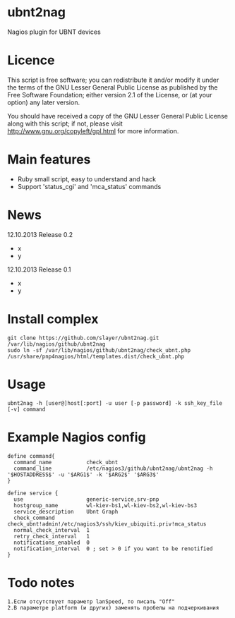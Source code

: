 
ubnt2nag
========

Nagios plugin for UBNT devices


Licence
=======

This script is free software; you can redistribute it and/or modify it under the terms of
the GNU Lesser General Public License as published by the Free Software Foundation;
either version 2.1 of the License, or (at your option) any later version.

You should have received a copy of the GNU Lesser General Public License along with this
script; if not, please visit http://www.gnu.org/copyleft/gpl.html for more information.


Main features
=============

* Ruby small script, easy to understand and hack
* Support 'status_cgi' and 'mca_status' commands


News
====

12.10.2013 Release 0.2

* x
* y

12.10.2013 Release 0.1

* x
* y


Install complex
===============

	git clone https://github.com/slayer/ubnt2nag.git /var/lib/nagios/github/ubnt2nag
	sudo ln -sf /var/lib/nagios/github/ubnt2nag/check_ubnt.php /usr/share/pnp4nagios/html/templates.dist/check_ubnt.php


Usage
=====

	ubnt2nag -h [user@]host[:port] -u user [-p password] -k ssh_key_file [-v] command


Example Nagios config
=====================

	define command{
	  command_name           check_ubnt
	  command_line           /etc/nagios3/github/ubnt2nag/ubnt2nag -h '$HOSTADDRESS$' -u '$ARG1$' -k '$ARG2$' '$ARG3$'
	}

	define service {
	  use                    generic-service,srv-pnp
	  hostgroup_name         wl-kiev-bs1,wl-kiev-bs2,wl-kiev-bs3
	  service_description    Ubnt Graph
	  check_command          check_ubnt!admin!/etc/nagios3/ssh/kiev_ubiquiti.priv!mca_status
	  normal_check_interval  1
	  retry_check_interval   1
	  notifications_enabled  0
	  notification_interval  0 ; set > 0 if you want to be renotified
	}


Todo notes
==========

	1.Если отсутствует параметр lanSpeed, то писать "Off"
	2.В параметре platform (и других) заменять пробелы на подчеркивания
